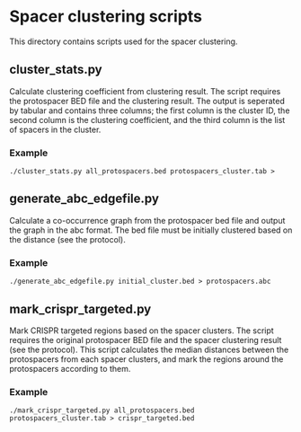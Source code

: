 # Spacer clustering scripts
This directory contains scripts used for the spacer clustering.

## cluster_stats.py
Calculate clustering coefficient from clustering result. The script requires the protospacer BED file and the clustering result. The output is seperated by tabular and contains three columns; the first column is the cluster ID, the second column is the clustering coefficient, and the third column is the list of spacers in the cluster.

### Example
```
./cluster_stats.py all_protospacers.bed protospacers_cluster.tab > 
```

## generate_abc_edgefile.py
Calculate a co-occurrence graph from the protospacer bed file and output the graph in the abc format. The bed file must be initially clustered based on the distance (see the protocol).

### Example
```
./generate_abc_edgefile.py initial_cluster.bed > protospacers.abc
```

## mark_crispr_targeted.py
Mark CRISPR targeted regions based on the spacer clusters. The script requires the original protospacer BED file and the spacer clustering result (see the protocol). This script calculates the median distances between the protospacers from each spacer clusters, and mark the regions around the protospacers according to them.

### Example
```
./mark_crispr_targeted.py all_protospacers.bed protospacers_cluster.tab > crispr_targeted.bed
```

